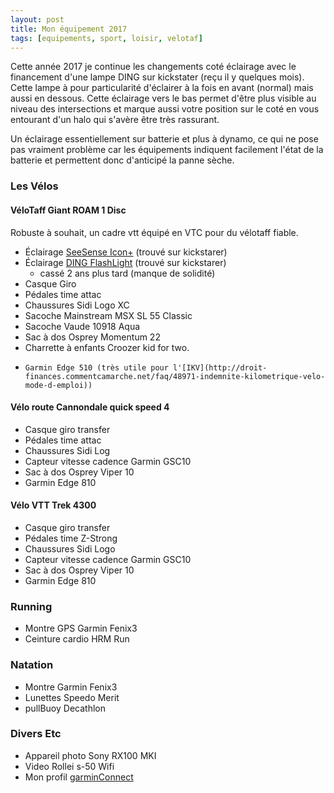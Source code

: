 ```yaml
---
layout: post
title: Mon équipement 2017
tags: [equipements, sport, loisir, velotaf]
---
```


Cette année 2017 je continue les changements coté éclairage avec le financement d'une lampe DING sur kickstater (reçu il y quelques mois). Cette lampe à pour particularité d'éclairer à la fois en avant (normal) mais aussi en dessous. Cette éclairage vers le bas permet d'être plus visible au niveau des intersections et marque aussi votre position sur le coté en vous entourant d'un halo qui s'avère être très rassurant.

Un éclairage essentiellement sur batterie et plus à dynamo, ce qui ne pose pas vraiment problème car les équipements indiquent facilement l'état de la batterie et permettent donc d'anticipé la panne sèche.

### Les Vélos

#### VéloTaff Giant ROAM 1 Disc

Robuste à souhait, un cadre vtt équipé en VTC pour du vélotaff fiable.

- Éclairage [SeeSense Icon+](http://seesense.cc/features/) (trouvé sur kickstarer)
- Éclairage [DING FlashLight](https://dinglights.com/) (trouvé sur kickstarer)
  - cassé 2 ans plus tard (manque de solidité)
- Casque Giro
- Pédales time attac
- Chaussures Sidi Logo XC
- Sacoche Mainstream MSX SL 55 Classic
- Sacoche Vaude 10918 Aqua
- Sac à dos Osprey Momentum 22
- Charrette à enfants Croozer kid for two.
-     Garmin Edge 510 (très utile pour l'[IKV](http://droit-finances.commentcamarche.net/faq/48971-indemnite-kilometrique-velo-mode-d-emploi))

#### Vélo route Cannondale quick speed 4

- Casque giro transfer
- Pédales time attac
- Chaussures Sidi Log
- Capteur vitesse cadence Garmin GSC10
- Sac à dos Osprey Viper 10
- Garmin Edge 810

#### Vélo VTT Trek 4300

- Casque giro transfer
- Pédales time Z-Strong
- Chaussures Sidi Logo
- Capteur vitesse cadence Garmin GSC10
- Sac à dos Osprey Viper 10
- Garmin Edge 810

### Running

- Montre GPS Garmin Fenix3
- Ceinture cardio HRM Run

### Natation

- Montre Garmin Fenix3
- Lunettes Speedo Merit
- pullBuoy Decathlon

### Divers Etc

- Appareil photo Sony RX100 MKI
- Video Rollei s-50 Wifi
- Mon profil [garminConnect](http://connect.garmin.com/profile/tisseurdetoile)
